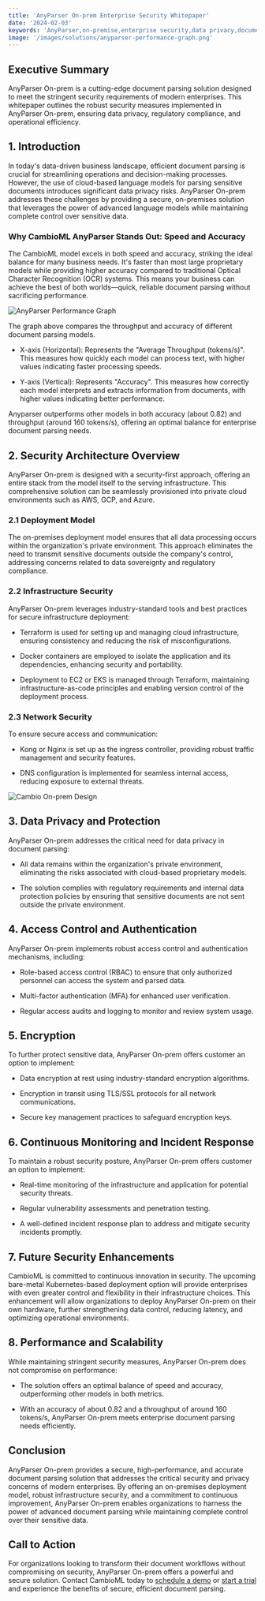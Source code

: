 ```yaml
---
title: 'AnyParser On-prem Enterprise Security Whitepaper'
date: '2024-02-03'
keywords: 'AnyParser,on-premise,enterprise security,data privacy,document parsing,infrastructure security,encryption,access control,compliance,whitepaper'
image: '/images/solutions/anyparser-performance-graph.png'
---
```


## Executive Summary

AnyParser On-prem is a cutting-edge document parsing solution designed to meet the stringent security requirements of modern enterprises. This whitepaper outlines the robust security measures implemented in AnyParser On-prem, ensuring data privacy, regulatory compliance, and operational efficiency.

## 1. Introduction

In today's data-driven business landscape, efficient document parsing is crucial for streamlining operations and decision-making processes. However, the use of cloud-based language models for parsing sensitive documents introduces significant data privacy risks. AnyParser On-prem addresses these challenges by providing a secure, on-premises solution that leverages the power of advanced language models while maintaining complete control over sensitive data.

### Why CambioML AnyParser Stands Out: Speed and Accuracy

The CambioML model excels in both speed and accuracy, striking the ideal balance for many business needs. It's faster than most large proprietary models while providing higher accuracy compared to traditional Optical Character Recognition (OCR) systems. This means your business can achieve the best of both worlds—quick, reliable document parsing without sacrificing performance.

![AnyParser Performance Graph](/images/solutions/anyparser-performance-graph.png)

The graph above compares the throughput and accuracy of different document parsing models.

- X-axis (Horizontal): Represents the "Average Throughput (tokens/s)". This measures how quickly each model can process text, with higher values indicating faster processing speeds.

- Y-axis (Vertical): Represents "Accuracy". This measures how correctly each model interprets and extracts information from documents, with higher values indicating better performance.

Anyparser outperforms other models in both accuracy (about 0.82) and throughput (around 160 tokens/s), offering an optimal balance for enterprise document parsing needs.

## 2. Security Architecture Overview

AnyParser On-prem is designed with a security-first approach, offering an entire stack from the model itself to the serving infrastructure. This comprehensive solution can be seamlessly provisioned into private cloud environments such as AWS, GCP, and Azure.

### 2.1 Deployment Model

The on-premises deployment model ensures that all data processing occurs within the organization's private environment. This approach eliminates the need to transmit sensitive documents outside the company's control, addressing concerns related to data sovereignty and regulatory compliance.

### 2.2 Infrastructure Security

AnyParser On-prem leverages industry-standard tools and best practices for secure infrastructure deployment:

- Terraform is used for setting up and managing cloud infrastructure, ensuring consistency and reducing the risk of misconfigurations.

- Docker containers are employed to isolate the application and its dependencies, enhancing security and portability.

- Deployment to EC2 or EKS is managed through Terraform, maintaining infrastructure-as-code principles and enabling version control of the deployment process.

### 2.3 Network Security

To ensure secure access and communication:

- Kong or Nginx is set up as the ingress controller, providing robust traffic management and security features.

- DNS configuration is implemented for seamless internal access, reducing exposure to external threats.

![Cambio On-prem Design](/images/solutions/cambio-onprem-design.png)

## 3. Data Privacy and Protection

AnyParser On-prem addresses the critical need for data privacy in document parsing:

- All data remains within the organization's private environment, eliminating the risks associated with cloud-based proprietary models.

- The solution complies with regulatory requirements and internal data protection policies by ensuring that sensitive documents are not sent outside the private environment.

## 4. Access Control and Authentication

AnyParser On-prem implements robust access control and authentication mechanisms, including:

- Role-based access control (RBAC) to ensure that only authorized personnel can access the system and parsed data.

- Multi-factor authentication (MFA) for enhanced user verification.

- Regular access audits and logging to monitor and review system usage.

## 5. Encryption

To further protect sensitive data, AnyParser On-prem offers customer an option to implement:

- Data encryption at rest using industry-standard encryption algorithms.

- Encryption in transit using TLS/SSL protocols for all network communications.

- Secure key management practices to safeguard encryption keys.

## 6. Continuous Monitoring and Incident Response

To maintain a robust security posture, AnyParser On-prem offers customer an option to implement:

- Real-time monitoring of the infrastructure and application for potential security threats.

- Regular vulnerability assessments and penetration testing.

- A well-defined incident response plan to address and mitigate security incidents promptly.

## 7. Future Security Enhancements

CambioML is committed to continuous innovation in security. The upcoming bare-metal Kubernetes-based deployment option will provide enterprises with even greater control and flexibility in their infrastructure choices. This enhancement will allow organizations to deploy AnyParser On-prem on their own hardware, further strengthening data control, reducing latency, and optimizing operational environments.

## 8. Performance and Scalability

While maintaining stringent security measures, AnyParser On-prem does not compromise on performance:

- The solution offers an optimal balance of speed and accuracy, outperforming other models in both metrics.

- With an accuracy of about 0.82 and a throughput of around 160 tokens/s, AnyParser On-prem meets enterprise document parsing needs efficiently.

## Conclusion

AnyParser On-prem provides a secure, high-performance, and accurate document parsing solution that addresses the critical security and privacy concerns of modern enterprises. By offering an on-premises deployment model, robust infrastructure security, and a commitment to continuous improvement, AnyParser On-prem enables organizations to harness the power of advanced document parsing while maintaining complete control over their sensitive data.

## Call to Action

For organizations looking to transform their document workflows without compromising on security, AnyParser On-prem offers a powerful and secure solution. Contact CambioML today to [schedule a demo](https://www.cambioml.com/book-demo) or [start a trial](https://www.cambioml.com/sandbox) and experience the benefits of secure, efficient document parsing.
